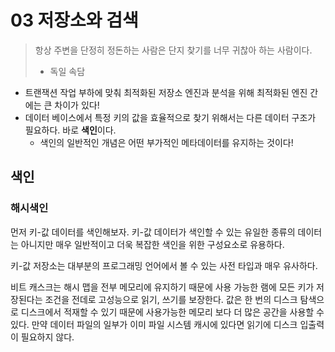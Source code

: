 # 03 저장소와 검색 

> 항상 주변을 단정히 정돈하는 사람은 단지 찾기를 너무 귀찮아 하는 사람이다.   
>  - 독일 속담

- 트랜잭션 작업 부하에 맞춰 최적화된 저장소 엔진과 분석을 위해 최적화된 엔진 간에는 큰 차이가 있다! 
- 데이터 베이스에서 특정 키의 값을 효율적으로 찾기 위해서는 다른 데이터 구조가 필요하다. 바로 **색인**이다.
  - 색인의 일반적인 개념은 어떤 부가적인 메타데이터를 유지하는 것이다! 

## 색인 

### 해시색인  

먼저 키-값 데이터를 색인해보자. 키-값 데이터가 색인할 수 있는 유일한 종류의 데이터는 아니지만 매우 일반적이고 더욱 복잡한 색인을 위한 구성요소로 유용하다.   

키-값 저장소는 대부분의 프로그래밍 언어에서 볼 수 있는 사전 타입과 매우 유사하다.  

비트 캐스크는 해시 맵을 전부 메모리에 유지하기 때문에 사용 가능한 램에 모든 키가 저장된다는 조건을 전데로 고성능으로 읽기, 쓰기를 보장한다. 값은 한 번의 디스크 탐색으로 디스크에서 적재할 수 있기 때문에 
사용가능한 메모리 보다 더 많은 공간을 사용할 수 있다. 만약 데이터 파일의 일부가 이미 파일 시스템 캐시에 있다면 읽기에 디스크 입출력이 필요하지 않다.  

